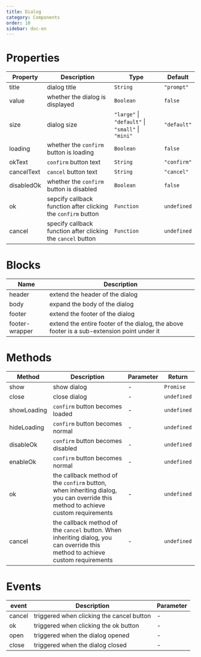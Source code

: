 ```yaml
---
title: Dialog 
category: Components
order: 10
sidebar: doc-en
---
```


# Properties

| Property | Description | Type | Default |
| --- | --- | --- | --- |
| title | dialog title | `String` | `"prompt"` |
| value | whether the dialog is displayed | `Boolean` | `false` |
| size | dialog size | `"large"` &#124; `"default"` &#124; `"small"` &#124; `"mini"` | `"default"` |
| loading | whether the `confirm` button is loading | `Boolean` | `false` |
| okText | `confirm` button text | `String` | `"confirm"` |
| cancelText | `cancel` button text | `String` | `"cancel"` |
| disabledOk | 	whether the `confirm` button is disabled | `Boolean` | `false` |
| ok | sepcify callback function after clicking the `confirm` button | `Function` | `undefined` |
| cancel | specify callback function after clicking the `cancel` button | `Function` | `undefined` |

#  Blocks

| Name | Description |
| --- | --- |
| header | extend the header of the dialog |
| body | expand the body of the dialog |
| footer | extend the footer of the dialog |
| footer-wrapper | extend the entire footer of the dialog, the above footer is a sub-extension point under it |

# Methods

| Method | Description | Parameter | Return |
| --- | --- | --- | --- |
| show | show dialog | - | `Promise` |
| close | close dialog | - | `undefined` |
| showLoading | `confirm` button becomes loaded	 | - | `undefined` |
| hideLoading | `confirm` button becomes normal | - | `undefined` |
| disableOk | `confirm` button becomes disabled | - | `undefined` |
| enableOk | `confirm` button becomes normal | - | `undefined` |
| ok | the callback method of the `confirm` button, when inheriting dialog, you can override this method to achieve custom requirements | - | `undefined` |
| cancel | the callback method of the `cancel` button. When inheriting dialog, you can override this method to achieve custom requirements | - | `undefined` |

# Events

| event | Description | Parameter |
| --- | --- | --- |
| cancel | triggered when clicking the cancel button | - |
| ok | triggered when clicking the ok button | - |
| open | triggered when the dialog opened | - |
| close | triggered when the dialog closed | - |

